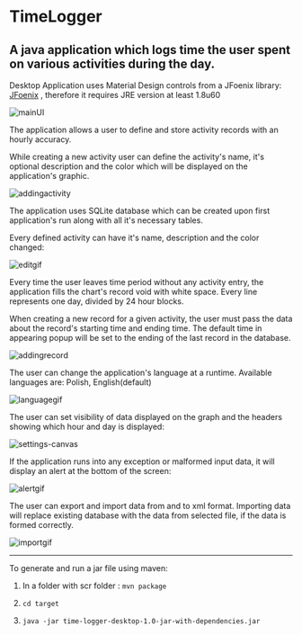 # TimeLogger
A java application which logs time the user spent on various activities during the day.
---

Desktop Application uses Material Design controls from a JFoenix library: [JFoenix](https://github.com/jfoenixadmin/JFoenix)
, therefore it requires JRE version at least  1.8u60

![mainUI](https://sc-cdn.scaleengine.net/i/45af08ff5267cf22d340cd28f175e46e2.png)

The application allows a user to define and store activity records with an hourly accuracy. 

While creating a new activity user can define the activity's name, it's optional description and the color which will be displayed on the application's graphic.

![addingactivity](https://media.giphy.com/media/l3q2T5kYIydOUoS9W/source.gif)

The application uses SQLite database which can be created upon first application's run along with all it's necessary tables.
 
Every defined activity can have it's name, description and the color changed:
 
 ![editgif](https://media.giphy.com/media/26xBLKNHbZ16WBkhq/source.gif) 
 
 
 Every time the user leaves time period without any activity entry, the application fills the chart's record void with
  white space.
  Every line represents one day, divided by 24 hour blocks. 
  

  When creating a new record for a given activity, the user must pass the data about the record's starting time 
  and ending time. The default time in appearing popup will be set to the ending of the last record in the database.
  
  ![addingrecord](https://media.giphy.com/media/d3mmr6hUs9RFOf0A/source.gif)
    
  
  The user can change the application's language at a runtime. Available languages are: Polish, English(default)
  
  ![languagegif](https://media.giphy.com/media/l3q2GzJEsS9QWGZZS/source.gif)
  
  
  The user can set visibility of data displayed on the graph and the headers showing which hour and day is displayed:
  
  ![settings-canvas](https://media.giphy.com/media/d3mmZ1iwavb9t6EM/source.gif)
  
  If the application runs into any exception or malformed input data, it will display an alert at the bottom of the screen:
  
  ![alertgif](https://media.giphy.com/media/26xBFouDwREnNkdMs/source.gif)
  
  The user can export and import data from and to xml format. Importing data will replace existing database with the data from selected file,
  if the data is formed correctly.
  
  ![importgif](https://media.giphy.com/media/26xBD2gI4J176WnC0/source.gif)
  
  ---
  
  To generate and run a jar file using maven:
  
  1. In a folder with scr folder : `mvn package`
  
  2. `cd target`
  
  3. `java -jar time-logger-desktop-1.0-jar-with-dependencies.jar`